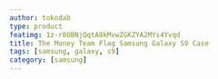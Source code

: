 ```yaml
---
author: tokodab
type: product
featimg: 1z-r8OBNjQqtA8kMvwZGKZYA2MYs4Yvqd
title: The Money Team Flag Samsung Galaxy S9 Case
tags: [samsung, galaxy, s9]
category: [samsung]
---
```

